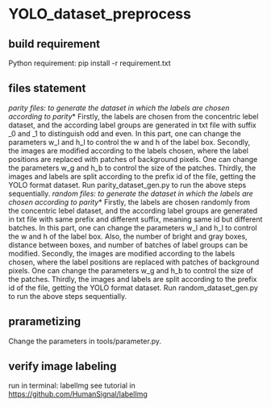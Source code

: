 # YOLO_dataset_preprocess

## build requirement
Python requirement: pip install -r requirement.txt

## files statement
**parity* files: to generate the dataset in which the labels are chosen according to parity**
Firstly, the labels are chosen from the concentric lebel dataset, and the according label groups are generated in txt file with suffix _0 and _1 to distinguish odd and even. In this part, one can change the parameters w_l and h_l to control the w and h of the label box.
Secondly, the images are modified according to the labels chosen, where the label positions are replaced with patches of background pixels. One can change the parameters w_g and h_b to control the size of the patches.
Thirdly, the images and labels are split according to the prefix id of the file, getting the YOLO format dataset.
Run parity_dataset_gen.py to run the above steps sequentially.
**random* files: to generate the dataset in which the labels are chosen according to parity**
Firstly, the labels are chosen randomly from the concentric lebel dataset, and the according label groups are generated in txt file with same prefix and different suffix, meaning same id but different batches. In this part, one can change the parameters w_l and h_l to control the w and h of the label box. Also, the number of bright and gray boxes, distance between boxes, and number of batches of label groups can be modified. 
Secondly, the images are modified according to the labels chosen, where the label positions are replaced with patches of background pixels. One can change the parameters w_g and h_b to control the size of the patches.
Thirdly, the images and labels are split according to the prefix id of the file, getting the YOLO format dataset.
Run random_dataset_gen.py to run the above steps sequentially.
## prarametizing
Change the parameters in tools/parameter.py.

## verify image labeling 
run in terminal:
labelImg
see tutorial in https://github.com/HumanSignal/labelImg